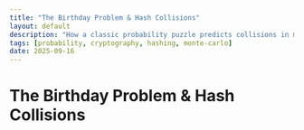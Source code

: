 ```yaml
---
title: "The Birthday Problem & Hash Collisions"
layout: default
description: "How a classic probability puzzle predicts collisions in modern hash functions — with code."
tags: [probability, cryptography, hashing, monte-carlo]
date: 2025-09-16
---
```


<!-- MathJax (drop-in, no build tooling needed) -->
<script>
window.MathJax = { tex: { inlineMath: [['$', '$'], ['\\(', '\\)']] }, svg: {fontCache: 'global'} };
</script>
<script id="MathJax-script" async
  src="https://cdn.jsdelivr.net/npm/mathjax@3/es5/tex-chtml.js"></script>

# The Birthday Problem & Hash Collisions
